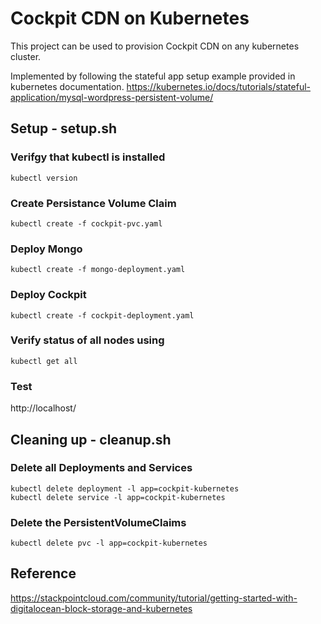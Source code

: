 # Cockpit CDN on Kubernetes

This project can be used to provision Cockpit CDN on any kubernetes cluster.

Implemented by following the stateful app setup example provided in kubernetes documentation. 
https://kubernetes.io/docs/tutorials/stateful-application/mysql-wordpress-persistent-volume/


## Setup - setup.sh

### Verifgy that kubectl is installed

```kubectl version```

### Create Persistance Volume Claim

```kubectl create -f cockpit-pvc.yaml```

### Deploy Mongo

```kubectl create -f mongo-deployment.yaml```

### Deploy Cockpit

```kubectl create -f cockpit-deployment.yaml```

### Verify status of all nodes using

```kubectl get all```

### Test

http://localhost/

## Cleaning up - cleanup.sh


### Delete all Deployments and Services

```
kubectl delete deployment -l app=cockpit-kubernetes
kubectl delete service -l app=cockpit-kubernetes
```

### Delete the PersistentVolumeClaims

```
kubectl delete pvc -l app=cockpit-kubernetes
```


## Reference

https://stackpointcloud.com/community/tutorial/getting-started-with-digitalocean-block-storage-and-kubernetes